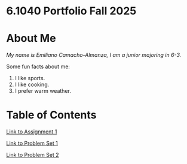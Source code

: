 # 6.1040 Portfolio Fall 2025

# About Me
*My name is Emiliano Camacho-Almanza, I am a junior majoring in 6-3.*

Some fun facts about me:
1. I like sports.
2. I like cooking.
3. I prefer warm weather.



# Table of Contents
[Link to Assignment 1](assignments/assignment1.md)

[Link to Problem Set 1](problemsets/problemset1.md)


[Link to Problem Set 2](problemsets/problemset2.md)
